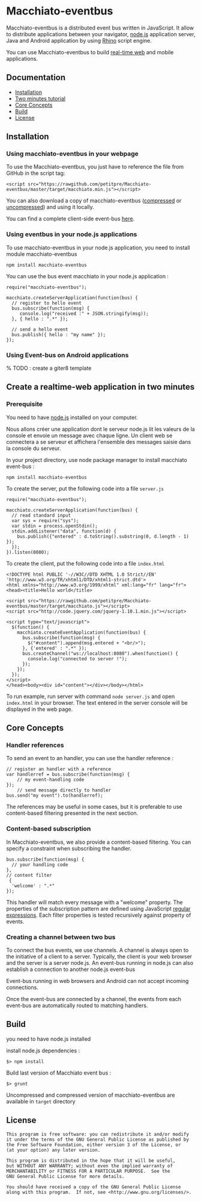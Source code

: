 Macchiato-eventbus
==================

Macchiato-eventbus is a distributed event bus written in JavaScript. 
It allow to distribute applications between your navigator, [node.js](http://nodejs.org/) application server, Java and Android application by using [Rhino](https://developer.mozilla.org/fr/docs/Rhino) script engine.
 
You can use Macchiato-eventbus to build [real-time web](http://en.wikipedia.org/wiki/Real-time_web) and mobile applications.

## Documentation 
* [Installation](#installation)
* [Two minutes tutorial](#tuto)
* [Core Concepts](#core-concepts)
* [Build](#build)
* [License](#license)

<h2 id="installation">Installation</h2>

### Using macchiato-eventbus in your webpage

To use the Macchiato-eventbus, you just have to reference the file from GitHub in the script tag:

    <script src="https://rawgithub.com/petitpre/Macchiato-eventbus/master/target/macchiato.min.js"></script>
    
You can also download a copy of macchiato-eventbus ([compressed](https://raw.github.com/petitpre/Macchiato-eventbus/master/target/macchiato.min.js) or [uncompressed](https://raw.github.com/petitpre/Macchiato-eventbus/master/target/macchiato.js)) and using it locally.

You can find a complete client-side event-bus [here](https://rawgithub.com/petitpre/Macchiato-eventbus/master/src/example/helloworld/clientonly.html).

### Using eventbus in your node.js applications

To use macchiato-eventbus in your node.js application, you need to install module macchiato-eventbus
    
    npm install macchiato-eventbus

You can use the bus event macchiato in your node.js application :

    require("macchiato-eventbus");
    
    macchiato.createServerApplication(function(bus) {
      // register to hello event
      bus.subscribe(function(msg) {
         console.log("received :" + JSON.stringify(msg));
      }, { hello : ".*" });
    
      // send a hello event
      bus.publish({ hello : "my name" });
    });

### Using Event-bus on Android applications

% TODO : create a giter8 template

<h2 id="tuto">Create a realtime-web application in two minutes</h2>

### Prerequisite

You need to have [node.js](http://nodejs.org/) installed on your computer.

Nous allons créer une application dont le serveur node.js lit les valeurs de la console et envoie un message avec chaque ligne.
Un client web se connectera a se serveur et affichera l'ensemble des messages saisie dans la console du serveur.

In your project directory, use node package manager to install macchiato event-bus :

    npm install macchiato-eventbus
    
To create the server, put the following code into a file `server.js`

    require("macchiato-eventbus");

    macchiato.createServerApplication(function(bus) {
      // read standard input
      var sys = require("sys");
      var stdin = process.openStdin();
      stdin.addListener("data", function(d) {
        bus.publish({"entered" : d.toString().substring(0, d.length - 1) });
      });
    }).listen(8080);

To create the client, put the following code into a file `index.html`

    <!DOCTYPE html PUBLIC '-//W3C//DTD XHTML 1.0 Strict//EN' 'http://www.w3.org/TR/xhtml1/DTD/xhtml1-strict.dtd'>
    <html xmlns="http://www.w3.org/1999/xhtml" xml:lang="fr" lang="fr"><head><title>Hello world</title>

    <script src="https://rawgithub.com/petitpre/Macchiato-eventbus/master/target/macchiato.js"></script>
    <script src="http://code.jquery.com/jquery-1.10.1.min.js"></script>

    <script type="text/javascript">
      $(function() {
        macchiato.createEventApplication(function(bus) {
          bus.subscribe(function(msg) {
            $("#content").append(msg.entered + "<br/>");
          }, {'entered' : ".*" });
          bus.createChannel("ws://localhost:8080").when(function() {
            console.log("connected to server !");
          });
        });
      });
    </script>
    </head><body><div id="content"></div></body></html>
    
To run example, run server with command `node server.js` and open `index.html` in your browser.
The text entered in the server console will be displayed in the web page.

<h2 id="core-concepts">Core Concepts</h2>

### Handler references

To send an event to an handler, you can use the handler reference :
    
    // register an handler with a reference
    var handlerref = bus.subscribe(function(msg) {
        // my event-handling code
    });
		// send message directly to handler
    bus.send("my event").to(handlerref);

The references may be useful in some cases, but it is preferable to use content-based filtering presented in the next section.

### Content-based subscription

In Macchiato-eventbus, we also provide a content-based filtering. You can specify a constraint when subscribing the handler.

    bus.subscribe(function(msg) {
      // your handling code
    },
    // content filter
     {
      'welcome' : ".*"
    });

This handler will match every message with a "welcome" property.
The properties of the subscription pattern are defined using JavaScript [regular expressions](http://www.w3schools.com/jsref/jsref_obj_regexp.asp).
Each filter properties is tested recursively against property of events.

### Creating a channel between two bus

To connect the bus events, we use channels. A channel is always open to the initiative of a client to a server.
Typically, the client is your web browser and the server is a server node.js.
An event-bus running in node.js can also establish a connection to another  node.js event-bus

Event-bus running in web browsers and Android can not accept incoming connections.

Once the event-bus are connected by a channel, the events from each event-bus are automatically routed to matching handlers. 

<h2 id="#build">Build</h2>

you need to have node.js installed
   
install node.js dependencies :
    
    $> npm install

Build last version of Macchiato event bus :
    
    $> grunt

Uncompressed and compressed version of macchiato-eventbus are available in `target` directory
 
<h2 id="#license">License</h2>

    This program is free software: you can redistribute it and/or modify
    it under the terms of the GNU General Public License as published by
    the Free Software Foundation, either version 3 of the License, or
    (at your option) any later version.

    This program is distributed in the hope that it will be useful,
    but WITHOUT ANY WARRANTY; without even the implied warranty of
    MERCHANTABILITY or FITNESS FOR A PARTICULAR PURPOSE.  See the
    GNU General Public License for more details.

    You should have received a copy of the GNU General Public License
    along with this program.  If not, see <http://www.gnu.org/licenses/>.